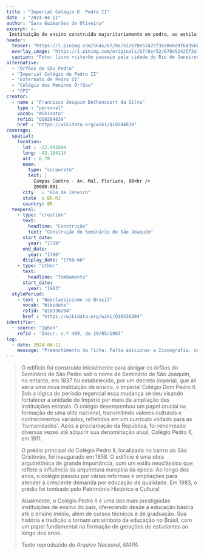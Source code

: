 ```yaml
---
title : "Imperial Colégio D. Pedro II"
date  : "2024-04-11"
author: "Sara Guimarães de Oliveira" 
excerpt: >- 
 Instituição de ensino construída majoritariamente em pedra, ao estilo neoclássico em 1875
header:
  teaser: "https://i.pinimg.com/564x/67/8e/52/678e52425f3a78ebe9f6435bb6de9e75.jpg"
  overlay_image: "https://i.pinimg.com/originals/67/8e/52/678e52425f3a78ebe9f6435bb6de9e75.jpg"
  caption: "Foto: livro <cite>Um passeio pela cidade do Rio de Janeiro</cite>, de Joaquim Manoel de Macedo, 1860, reedição do Senado Federal"
alternative:
  - "Órfãos de São Pedro"
  - "Imperial Colégio de Pedro II"
  - "Externato de Pedro II"
  - "Colégio dos Meninos Órfãos"
  - "CP2"
creator:
  - name : "Francisco Joaquim Béthencourt da Silva"
    type : "personal"
    vocab: "Wikidata"
    refid: "Q10284839"
    href : "https://wikidata.org/wiki/Q10284839"
coverage:
  spatial:
    location:
      lat : -22.901604
      long: -43.184114
      alt : 6.78 
      name:
        type: "corporate"
        text: |
          Campus Centro - Av. Mal. Floriano, 80<br />
          20080-001
      city   : "Rio de Janeiro"
      state  : BR-RJ
      country: BR
  temporal:
    - type: "creation"
      text:
        headline: "Construção"
        text: "Construção do Seminário de São Joaquim"
      start_date:
        year: "1758"
      end_date:
        year: "1766"
      display_date: "1758–66"
    - type: "other"
      text:
        headline: "Tombamento"
      start_date:
        year: "1983"
  stylePeriod:
    - text : "Neoclassicismo no Brasil"
      vocab: "Wikidata"
      refid: "Q10336204"
      href : "https://wikidata.org/wiki/Q10336204"
identifier:
  - source: "Iphan"
    refid : "Inscr. n.º 489, de 19/05/1983"
log:
  - date: 2024-04-11
    message: "Preenchimento da ficha. Falta adicionar a Iconografia, os DWGs e Docs."
---
```


> O edifício foi construído inicialmente para abrigar os órfãos do
> Seminário de São Pedro sob o nome de Seminário de São Joaquim, no
> entanto, em 1837 foi estabelecido, por um decreto imperial, que ali
> seria uma nova instituição de ensino, o Imperial Colégio Dom Pedro II.
> Sob a lógica do período regencial essa mudança se deu visando fortalecer
> a unidade do Império por meio da ampliação das instituições estatais. O
> colégio desempenhou um papel crucial na formação de uma elite nacional,
> transmitindo valores culturais e conhecimentos variados, refletidos em
> um currículo voltado para as 'humanidades'. Após a proclamação da
> República, foi renomeado diversas vezes até adquirir sua denominação
> atual, Colégio Pedro II, em 1911.
> 
> O prédio principal do Colégio Pedro II, localizado no bairro do São
> Cristóvão, foi inaugurado em 1858. O edifício é uma obra arquitetônica
> de grande importância, com um estilo neoclássico que reflete a
> influência da arquitetura europeia da época. Ao longo dos anos, o
> colégio passou por várias reformas e ampliações para atender à crescente
> demanda por educação de qualidade. Em 1983, o prédio foi tombado pelo
> Patrimônio Histórico e Cultural.
> 
> Atualmente, o Colégio Pedro II é uma das mais prestigiadas instituições
> de ensino do país, oferecendo desde a educação básica até o ensino
> médio, além de cursos técnicos e de graduação. Sua história e tradição o
> tornam um símbolo da educação no Brasil, com um papel fundamental na
> formação de gerações de estudantes ao longo dos anos. 
>
> <footer class="figure-caption">Texto reproduzido do <cite>Arquivo Nacional<cite>, MAPA</footer>
